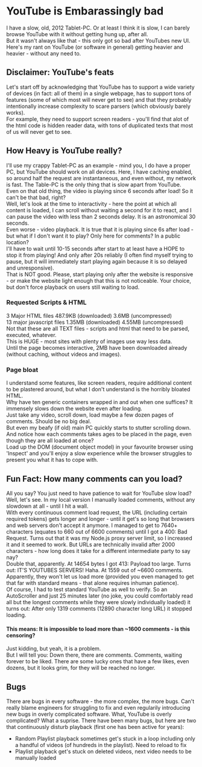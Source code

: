 # YouTube is Embarassingly bad
I have a slow, old, 2012 Tablet-PC. Or at least I think it is slow, I can barely browse YouTube with it without getting hung up, after all.  
But it wasn't always like that - this only got so bad after YouTubes new UI.  
Here's my rant on YouTube (or software in general) getting heavier and heavier - without any need to.  

## Disclaimer: YouTube's feats
Let's start off by acknowledging that YouTube has to support a wide variety of devices (in fact: all of them) in a single webpage, has to support tons of features (some of which most will never get to see) and that they probably intentionally increase complexity to scare parsers (which obviously barely works).  
For example, they need to support screen readers - you'll find that alot of the html code is hidden reader data, with tons of duplicated texts that most of us will never get to see.  

## How Heavy is YouTube really?
I'll use my crappy Tablet-PC as an example - mind you, I do have a proper PC, but YouTube should work on all devices. Here, I have caching enabled, so around half the request are instantaneous, and even without, my network is fast. The Table-PC is the only thing that is slow apart from YouTube.  
Even on that old thing, the video is playing since 6 seconds after load! So it can't be that bad, right?  
Well, let's look at the time to interactivity - here the point at which all content is loaded, I can scroll without waiting a second for it to react, and I can pause the video with less than 2 seconds delay. It is an astronomical 30 seconds.  
Even worse - video playback. It is true that it is playing since 6s after load - but what if I don't want it to play? Only here for comments? In a public location?  
I'll have to wait until 10-15 seconds after start to at least have a HOPE to stop it from playing! And only after 20s reliably (I often find myself trying to pause, but it will immediately start playing again because it is so delayed and unresponsive).  
That is NOT good. Please, start playing only after the website is responsive - or make the website light enough that this is not noticeable. Your choice, but don't force playback on users still waiting to load.  
### Requested Scripts & HTML
3 Major HTML files 487.9KB (downloaded) 3.6MB (uncompressed)  
13 major javascript files 1.35MB (downloaded) 4.55MB (uncompressed)  
Not that these are all TEXT files - scripts and html that need to be parsed, executed, whatever.  
This is HUGE - most sites with plenty of images use way less data.  
Until the page becomes interactive, 2MB have been downloaded already (without caching, without videos and images).  
### Page bloat
I understand some features, like screen readers, require additional content to be plastered around, but what I don't understand is the horribly bloated HTML.  
Why have ten generic containers wrapped in and out when one suffices? It immensely slows down the website even after loading.  
Just take any video, scroll down, load maybe a few dozen pages of comments. Should be no big deal.  
But even my beafy (if old) main PC quickly starts to stutter scrolling down. And notice how each comments takes ages to be placed in the page, even though they are all loaded at once?  
Load up the DOM (document object model) in your favourite browser using 'Inspect' and you'll enjoy a slow experience while the browser struggles to present you what it has to cope with.  

## Fun Fact: How many comments can you load?
All you say? You just need to have patience to wait for YouTube slow load?  
Well, let's see. In my local version I manually loaded comments, without any slowdown at all - until I hit a wall.  
With every continuous comment load request, the URL (including certain required tokens) gets longer and longer - until it get's so long that browsers and web servers don't accept it anymore. I managed to get to 7640+ characters (equates to 660 out of 6600 comments) until I got a 400: Bad Request. Turns out that it was my Node.js proxy server limit, so I increased it and it seemed to work. But URLs are technically invalid after 2000 characters - how long does it take for a different intermediate party to say nay?  
Double that, apparently. At 14654 bytes I got 413: Payload too large. Turns out: IT'S YOUTUBES SERVERS! Haha. At 1559 out of ~6600 comments. Apparently, they won't let us load more (provided you even managed to get that far with standard means - that alone requires inhuman patience).  
Of course, I had to test standard YouTube as well to verify. So an AutoScroller and just 25 minutes later (no joke, you could comfortably read all but the longest comments while they were slowly individually loaded) it turns out: After only 1319 comments (12890 character long URL) it stopped loading.  
#### This means: It is impossible to load more than ~1600 comments - is this censoring?
Just kidding, but yeah, it is a problem.  
But I will tell you: Down there, there are comments. Comments, waiting forever to be liked. There are some lucky ones that have a few likes, even dozens, but it looks grim, for they will be reached no longer.

## Bugs
There are bugs in every software - the more complex, the more bugs. Can't really blame engineers for struggling to fix and even regularily introducing new bugs in overly complicated software. What, YouTube is overly complicated? What a suprise. There have been many bugs, but here are two that continuously disturb playback (first one has been active for years):  
- Random Playlist playback sometimes get's stuck in a loop including only a handful of videos (of hundreds in the playlist). Need to reload to fix  
- Playlist playback get's stuck on deleted videos, next video needs to be manually loaded  
